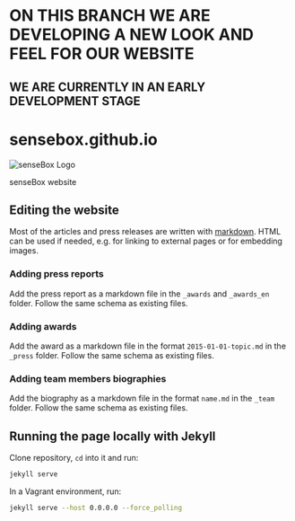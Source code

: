 # ON THIS BRANCH WE ARE DEVELOPING A NEW LOOK AND FEEL FOR OUR WEBSITE
## WE ARE CURRENTLY IN AN EARLY DEVELOPMENT STAGE

# sensebox.github.io

![senseBox Logo](https://raw.githubusercontent.com/sensebox/sensebox.github.io/master/images/logo.png "senseBox Logo")

senseBox website

## Editing the website

Most of the articles and press releases are written with [markdown](https://github.com/adam-p/markdown-here/wiki/Markdown-Cheatsheet). HTML can be used if needed, e.g. for linking to external pages or for embedding images.

### Adding press reports

Add the press report as a markdown file in the `_awards` and `_awards_en` folder. Follow the same schema as existing files.

### Adding awards

Add the award as a markdown file in the format `2015-01-01-topic.md` in the `_press` folder. Follow the same schema as existing files.

### Adding team members biographies

Add the biography as a markdown file in the format `name.md` in the `_team` folder. Follow the same schema as existing files.

## Running the page locally with Jekyll

Clone repository, `cd` into it and run:

```bash
jekyll serve
```

In a Vagrant environment, run:

```bash
jekyll serve --host 0.0.0.0 --force_polling
```
